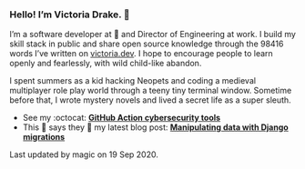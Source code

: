 ### Hello! I’m Victoria Drake. 👋

I’m a software developer at 💜 and Director of Engineering at work. I build my skill stack in public and share open source knowledge through the 98416 words I’ve written on [victoria.dev](https://victoria.dev). I hope to encourage people to learn openly and fearlessly, with wild child-like abandon.

I spent summers as a kid hacking Neopets and coding a medieval multiplayer role play world through a teeny tiny terminal window. Sometime before that, I wrote mystery novels and lived a secret life as a super sleuth.

- See my :octocat: **[GitHub Action cybersecurity tools](https://github.com/search?q=user%3Avictoriadrake+GitHub+Action+security)**
- This 🍝 says they 🙌 my latest blog post: **[Manipulating data with Django migrations](https://victoria.dev/blog/manipulating-data-with-django-migrations/)**

Last updated by magic on 19 Sep 2020.
